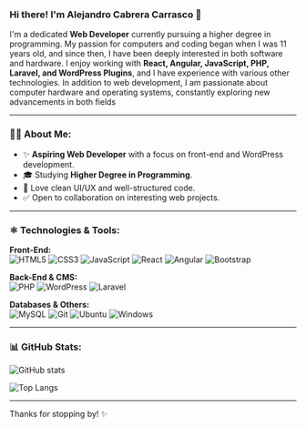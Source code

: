 ### Hi there! I'm Alejandro Cabrera Carrasco 👋

I'm a dedicated **Web Developer** currently pursuing a higher degree in programming. My passion for computers and coding began when I was 11 years old, and since then, I have been deeply interested in both software and hardware. I enjoy working with **React, Angular, JavaScript, PHP, Laravel, and WordPress Plugins**, and I have experience with various other technologies. In addition to web development, I am passionate about computer hardware and operating systems, constantly exploring new advancements in both fields

---

### 👨‍💻 About Me:
- ✨ **Aspiring Web Developer** with a focus on front-end and WordPress development.
- 🎓 Studying **Higher Degree in Programming**.
- 🎨 Love clean UI/UX and well-structured code.
- ✅ Open to collaboration on interesting web projects.

---

### ⚛️ Technologies & Tools:

**Front-End:**  
![HTML5](https://img.shields.io/badge/-HTML5-E34F26?style=flat&logo=html5&logoColor=white)
![CSS3](https://img.shields.io/badge/-CSS3-1572B6?style=flat&logo=css3&logoColor=white)
![JavaScript](https://img.shields.io/badge/-JavaScript-F7DF1E?style=flat&logo=javascript&logoColor=black)
![React](https://img.shields.io/badge/-React-61DAFB?style=flat&logo=react&logoColor=black)
![Angular](https://img.shields.io/badge/-Angular-DD0031?style=flat&logo=angular&logoColor=white)
![Bootstrap](https://img.shields.io/badge/Bootstrap-7952B3?logo=bootstrap&logoColor=fff)

**Back-End & CMS:**  
![PHP](https://img.shields.io/badge/-PHP-777BB4?style=flat&logo=php&logoColor=white)
![WordPress](https://img.shields.io/badge/-WordPress-21759B?style=flat&logo=wordpress&logoColor=white)
![Laravel](https://img.shields.io/badge/Laravel-2e2e2e?style=flat&logo=laravel)


**Databases & Others:**  
![MySQL](https://img.shields.io/badge/-MySQL-4479A1?style=flat&logo=mysql&logoColor=white)
![Git](https://img.shields.io/badge/-Git-F05032?style=flat&logo=git&logoColor=white)
![Ubuntu](https://img.shields.io/badge/-Ubuntu-E95420?style=flat&logo=ubuntu&logoColor=white)
![Windows](https://custom-icon-badges.demolab.com/badge/Windows-0078D6?logo=windows11&logoColor=white)

---

### 📊 GitHub Stats:
![GitHub stats](https://github-readme-stats.vercel.app/api?username=Alexasto12&show_icons=true&theme=neon&rank_icon=github)

![Top Langs](https://github-readme-stats.vercel.app/api/top-langs/?username=Alexasto12&&layout=compact&theme=neon) 

---

Thanks for stopping by! ✨
